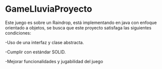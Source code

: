 # GameLluviaProyecto
Este juego es sobre un Raindrop, está implementando en java con enfoque orientado a objetos, se busca que este proyecto satisfaga las siguientes condiciones:

-Uso de una interfaz y clase abstracta.

-Cumplir con estándar SOLID.

-Mejorar funcionalidades y jugabilidad del juego
